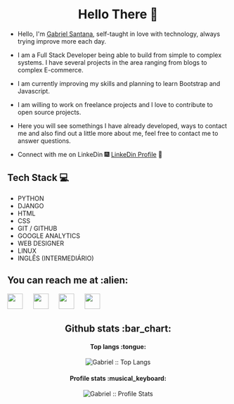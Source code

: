 
<h1 align="center"> Hello There 👋 </h1>


* Hello, I'm [Gabriel Santana](python.org), self-taught in love with technology, always trying improve more each day.

* I am a Full Stack Developer being able to build from simple to complex systems. I have several projects in the area ranging from blogs to complex E-commerce.

* I am currently improving my skills and planning to learn Bootstrap and Javascript.

* I am willing to work on freelance projects and I love to contribute to open source projects.
 
* Here you will see somethings I have already developed, ways to contact me and also find out a little more about me, feel free to contact me to answer questions.


* Connect with me on LinkeDin :fireworks: [LinkeDin Profile](https://www.linkedin.com/in/gabriel-santana-485767203) :sparkler:


## Tech Stack :computer:

* PYTHON
* DJANGO
* HTML
* CSS
* GIT / GITHUB
* GOOGLE ANALYTICS
* WEB DESIGNER
* LINUX
* INGLÊS (INTERMEDIÁRIO)

<h2>You can reach me at :alien:</h2>

<a href="https://instagram.com/gabriel_santana8975?igshid=52xsr6i7p0pc"><img width=35 src="https://cdn.worldvectorlogo.com/logos/instagram-2-1.svg"></a> &nbsp;&nbsp;&nbsp;&nbsp; <a href="https://www.linkedin.com/in/gabriel-santana-485767203"><img width=35 src="https://cdn.worldvectorlogo.com/logos/linkedin-icon.svg"></a> &nbsp;&nbsp;&nbsp;&nbsp; <a href="https://api.whatsapp.com/send?phone=5583981934037&text=Que%20bacana!%20%C3%89%20um%20prazer%20receber%20voc%C3%AA%20aqui%20no%20WhatsApp.%20Estou%20%C3%A0%20sua%20disposi%C3%A7%C3%A3o."><img width=35 src="https://cdn.worldvectorlogo.com/logos/whatsapp-symbol.svg"></a> &nbsp;&nbsp;&nbsp;&nbsp; <a href="https://t.me/Gabriel_8975"><img width=35 src="https://cdn.worldvectorlogo.com/logos/telegram.svg"></a>     


<h2 align="center">Github stats :bar_chart:</h2>


<h4 align="center">Top langs :tongue:</h4>

<p align="center"><img src="https://github-readme-stats.vercel.app/api/top-langs/?username=GabrielSantos198&langs_count=10&theme=tokyonight&layout=compact" alt="Gabriel :: Top Langs" /></p>

<h4 align="center">Profile stats :musical_keyboard:</h4>

<p align="center"><img src="https://github-readme-stats.vercel.app/api?username=GabrielSantos198&show_icons=true&theme=radical" alt="Gabriel :: Profile Stats" /></p>


